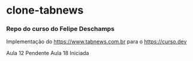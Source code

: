 # clone-tabnews

### Repo do curso do Felipe Deschamps

Implementação do https://www.tabnews.com.br para o https://curso.dev

Aula 12 Pendente
Aula 18 Iniciada

<img href="https://d1csarkz8obe9u.cloudfront.net/posterpreviews/work-in-progress-design-template-6cc0b86afbb81d0528f26113e3ec02cf_screen.jpg?ts=1698307882">
